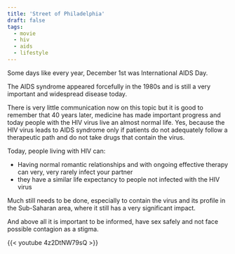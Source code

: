 ```yaml
---
title: 'Street of Philadelphia'
draft: false
tags:
  - movie
  - hiv
  - aids
  - lifestyle
---
```


Some days like every year, December 1st was International AIDS Day.

The AIDS syndrome appeared forcefully in the 1980s and is still a very important and widespread disease today.

There is very little communication now on this topic but it is good to remember that 40 years later, medicine has made important progress and today people with the HIV virus live an almost normal life.
Yes, because the HIV virus leads to AIDS syndrome only if patients do not adequately follow a therapeutic path and do not take drugs that contain the virus.

Today, people living with HIV can:
 - Having normal romantic relationships and with ongoing effective therapy can very, very rarely infect your partner
 - they have a similar life expectancy to people not infected with the HIV virus

Much still needs to be done, especially to contain the virus and its profile in the Sub-Saharan area, where it still has a very significant impact.

And above all it is important to be informed, have sex safely and not face possible contagion as a stigma.

{{< youtube 4z2DtNW79sQ >}}
